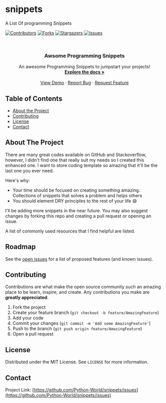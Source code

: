 # snippets
A List Of  programming Snippets

[![Contributors][contributors-shield]][contributors-url]
[![Forks][forks-shield]][forks-url]
[![Stargazers][stars-shield]][stars-url]
[![Issues][issues-shield]][issues-url]

<!-- PROJECT LOGO -->
<br />
<p align="center">
  <a href="https://python-world.github.io/snippets/">
  </a>

  <h3 align="center">Awsome Programming Snippets</h3>

  <p align="center">
    An awesome Programming Snippets to jumpstart your projects!
    <br />
    <a href="https://python-world.github.io/snippets/"><strong>Explore the docs »</strong></a>
    <br />
    <br />
    <a href="https://github.com/Python-World/snippets/issues">View Demo</a>
    ·
    <a href="https://github.com/Python-World/snippets/issues">Report Bug</a>
    ·
    <a href="https://github.com/Python-World/snippets/issues">Request Feature</a>
  </p>
</p>



<!-- TABLE OF CONTENTS -->
## Table of Contents

* [About the Project](#about-the-project)
* [Contributing](#contributing)
* [License](#license)
* [Contact](#contact)


<!-- ABOUT THE PROJECT -->
## About The Project
There are many great codes available on GitHub and Stackoverflow, however, I didn't find one that really suit my needs so I created this enhanced one. I want to store coding template so amazing that it'll be the last one you ever need.

Here's why:
* Your time should be focused on creating something amazing. Collections of snippets that solves a problem and helps others
* You should element DRY principles to the rest of your life :smile:

I'll be adding more snippets in the near future. You may also suggest changes by forking this repo and creating a pull request or opening an issue.

A list of commonly used resources that I find helpful are listed.




<!-- ROADMAP -->
## Roadmap

See the [open issues](https://github.com/Python-World/snippets/issues) for a list of proposed features (and known issues).



<!-- CONTRIBUTING -->
## Contributing

Contributions are what make the open source community such an amazing place to be learn, inspire, and create. Any contributions you make are **greatly appreciated**.

1. Fork the project
2. Create your feature branch (`git checkout -b feature/AmazingFeature`)
3. Add your code
4. Commit your changes (`git commit -m 'Add some AmazingFeature'`)
5. Push to the branch (`git push origin feature/AmazingFeature`)
6. Open a pull request



<!-- LICENSE -->
## License

Distributed under the MIT License. See `LICENSE` for more information.



<!-- CONTACT -->
## Contact
Project Link: [https://github.com/Python-World/snippets/issues](https://github.com/Python-World/snippets/issues)




<!-- MARKDOWN LINKS & IMAGES -->
<!-- https://www.markdownguide.org/basic-syntax/#reference-style-links -->
[contributors-shield]: https://img.shields.io/github/contributors/python-world/snippets.svg?style=flat-square
[contributors-url]: https://github.com/Python-World/snippets/graphs/contributors
[forks-shield]: https://img.shields.io/github/forks/Python-World/snippets.svg?style=flat-square
[forks-url]: https://github.com/Python-World/snippets/network/members

[stars-shield]: https://img.shields.io/github/stars/Python-World/snippets.svg?style=flat-square
[stars-url]: https://github.com/othneildrew/Best-README-Template/stargazers

[issues-shield]: https://img.shields.io/github/issues/Python-World/snippets.svg?style=flat-square
[issues-url]:  https://github.com/Python-World/snippets/issues

[license-shield]: https://img.shields.io/github/license/Python-World/snippets.svg?style=flat-square
[license-url]: https://github.com/Python-World/snippets/blob/master/LICENSE
